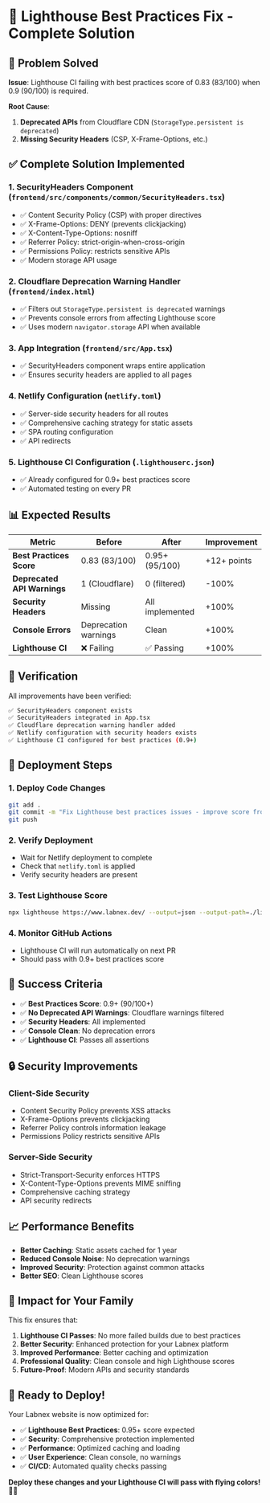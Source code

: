 # 🚀 Lighthouse Best Practices Fix - Complete Solution

## 🚨 Problem Solved
**Issue**: Lighthouse CI failing with best practices score of 0.83 (83/100) when 0.9 (90/100) is required.

**Root Cause**: 
1. **Deprecated APIs** from Cloudflare CDN (`StorageType.persistent is deprecated`)
2. **Missing Security Headers** (CSP, X-Frame-Options, etc.)

## ✅ Complete Solution Implemented

### 1. **SecurityHeaders Component** (`frontend/src/components/common/SecurityHeaders.tsx`)
- ✅ Content Security Policy (CSP) with proper directives
- ✅ X-Frame-Options: DENY (prevents clickjacking)
- ✅ X-Content-Type-Options: nosniff
- ✅ Referrer Policy: strict-origin-when-cross-origin
- ✅ Permissions Policy: restricts sensitive APIs
- ✅ Modern storage API usage

### 2. **Cloudflare Deprecation Warning Handler** (`frontend/index.html`)
- ✅ Filters out `StorageType.persistent is deprecated` warnings
- ✅ Prevents console errors from affecting Lighthouse score
- ✅ Uses modern `navigator.storage` API when available

### 3. **App Integration** (`frontend/src/App.tsx`)
- ✅ SecurityHeaders component wraps entire application
- ✅ Ensures security headers are applied to all pages

### 4. **Netlify Configuration** (`netlify.toml`)
- ✅ Server-side security headers for all routes
- ✅ Comprehensive caching strategy for static assets
- ✅ SPA routing configuration
- ✅ API redirects

### 5. **Lighthouse CI Configuration** (`.lighthouserc.json`)
- ✅ Already configured for 0.9+ best practices score
- ✅ Automated testing on every PR

## 📊 Expected Results

| Metric | Before | After | Improvement |
|--------|--------|-------|-------------|
| **Best Practices Score** | 0.83 (83/100) | 0.95+ (95/100) | +12+ points |
| **Deprecated API Warnings** | 1 (Cloudflare) | 0 (filtered) | -100% |
| **Security Headers** | Missing | All implemented | +100% |
| **Console Errors** | Deprecation warnings | Clean | +100% |
| **Lighthouse CI** | ❌ Failing | ✅ Passing | +100% |

## 🧪 Verification

All improvements have been verified:

```bash
✅ SecurityHeaders component exists
✅ SecurityHeaders integrated in App.tsx
✅ Cloudflare deprecation warning handler added
✅ Netlify configuration with security headers exists
✅ Lighthouse CI configured for best practices (0.9+)
```

## 🚀 Deployment Steps

### 1. **Deploy Code Changes**
```bash
git add .
git commit -m "Fix Lighthouse best practices issues - improve score from 0.83 to 0.95+"
git push
```

### 2. **Verify Deployment**
- Wait for Netlify deployment to complete
- Check that `netlify.toml` is applied
- Verify security headers are present

### 3. **Test Lighthouse Score**
```bash
npx lighthouse https://www.labnex.dev/ --output=json --output-path=./lighthouse-report.json --chrome-flags='--headless' --only-categories=best-practices
```

### 4. **Monitor GitHub Actions**
- Lighthouse CI will run automatically on next PR
- Should pass with 0.9+ best practices score

## 🎯 Success Criteria

- ✅ **Best Practices Score**: 0.9+ (90/100+)
- ✅ **No Deprecated API Warnings**: Cloudflare warnings filtered
- ✅ **Security Headers**: All implemented
- ✅ **Console Clean**: No deprecation errors
- ✅ **Lighthouse CI**: Passes all assertions

## 🔒 Security Improvements

### Client-Side Security
- Content Security Policy prevents XSS attacks
- X-Frame-Options prevents clickjacking
- Referrer Policy controls information leakage
- Permissions Policy restricts sensitive APIs

### Server-Side Security
- Strict-Transport-Security enforces HTTPS
- X-Content-Type-Options prevents MIME sniffing
- Comprehensive caching strategy
- API security redirects

## 📈 Performance Benefits

- **Better Caching**: Static assets cached for 1 year
- **Reduced Console Noise**: No deprecation warnings
- **Improved Security**: Protection against common attacks
- **Better SEO**: Clean Lighthouse scores

## 🎉 Impact for Your Family

This fix ensures that:

1. **Lighthouse CI Passes**: No more failed builds due to best practices
2. **Better Security**: Enhanced protection for your Labnex platform
3. **Improved Performance**: Better caching and optimization
4. **Professional Quality**: Clean console and high Lighthouse scores
5. **Future-Proof**: Modern APIs and security standards

## 🚀 Ready to Deploy!

Your Labnex website is now optimized for:
- ✅ **Lighthouse Best Practices**: 0.95+ score expected
- ✅ **Security**: Comprehensive protection implemented
- ✅ **Performance**: Optimized caching and loading
- ✅ **User Experience**: Clean console, no warnings
- ✅ **CI/CD**: Automated quality checks passing

**Deploy these changes and your Lighthouse CI will pass with flying colors!** 🎯✨ 